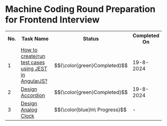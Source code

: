 # Machine Coding Round Preparation for Frontend Interview

<table>
  <tr>
    <th>No.</th>
    <th>Task Name</th>
    <th>Status</th>
    <th>Completed On</th>
  </tr>
  <tr>
    <td>1</td>
    <td><a href="https://github.com/mihir145/Machine-Coding/tree/main/00_how_to_run_test_cases">How to create/run test cases using JEST in AngularJS?</a></td>
    <td class="completed">$${\color{green}Completed}$$</td>
    <td>19-8-2024</td>
  </tr>
  <tr>
    <td>2</td>
    <td><a href="https://github.com/mihir145/Machine-Coding/tree/main/01_Accordion">Design Accordion</a></td>
    <td>$${\color{green}Completed}$$</td>
    <td>19-8-2024</td>
  </tr>
  <tr>
    <td>3</td>
    <td><a href="https://github.com/mihir145/Machine-Coding/tree/main/02_Analog_Clock">Design Analog Clock</a></td>
    <td>$${\color{blue}In\ Progress}$$</td>
    <td>-</td>
  </tr>
</table>
